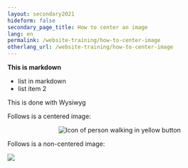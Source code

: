 ```yaml
---
layout: secondary2021
hideform: false
secondary_page_title: How to center an image
lang: en
permalink: /website-training/how-to-center-image
otherlang_url: /website-training/how-to-center-image
---
```

**This is markdown**

* list in markdown
* list item 2

This is done with Wysiwyg

Follows is a centered image:

<div style="text-align:center;"><img src="/media/badge_shared_badge.png" alt="Icon of person walking in yellow button"/></div>

Follows is a non-centered image:

![](/media/badge_shared_badge.png)